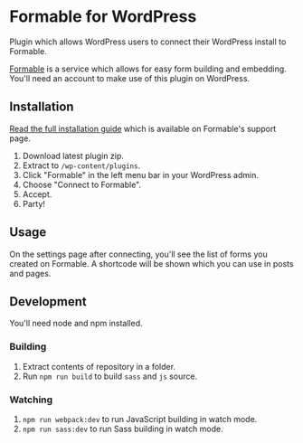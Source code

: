 # Formable for WordPress

Plugin which allows WordPress users to connect their WordPress install to Formable.

[Formable](https://www.getformable.com) is a service which allows for easy form building and embedding. You'll need an account to make use of this plugin on WordPress.

## Installation

[Read the full installation guide](https://www.getformable.com/support/wordpress-plugin) which is available on Formable's support page.

1. Download latest plugin zip.
2. Extract to `/wp-content/plugins`.
3. Click "Formable" in the left menu bar in your WordPress admin.
4. Choose "Connect to Formable".
5. Accept.
6. Party!

## Usage

On the settings page after connecting, you'll see the list of forms you created on Formable. A shortcode will be shown which you can use in posts and pages.

## Development

You'll need node and npm installed.

### Building

1. Extract contents of repository in a folder.
2. Run `npm run build` to build `sass` and `js` source.

### Watching

1. `npm run webpack:dev` to run JavaScript building in watch mode.
2. `npm run sass:dev` to run Sass building in watch mode.